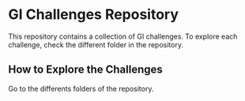 # GI Challenges Repository

This repository contains a collection of GI challenges. To explore each challenge, check the different folder in the repository.

## How to Explore the Challenges

Go to the differents folders of the repository.

